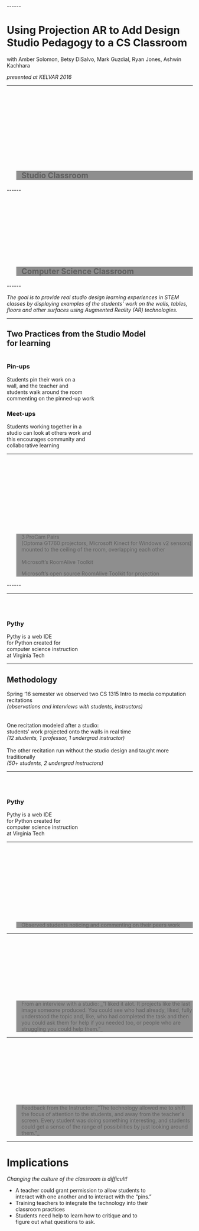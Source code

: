 <!-- .slide: data-background="resources/textures/background-radial.jpeg"  -->

<div class="column-container">

<div class="column">
    <img class="plain" data-src="resources/textures/arStudio1-sm.png">
</div>

<div class="column">
    <img class="plain" data-src="resources/textures/hubs-OMS-lecture-dk.jpg">
</div>

</div>
------

<!-- .slide: data-background="resources/textures/background-radial.jpeg" -->

# Using Projection AR to Add  Design Studio Pedagogy to a CS Classroom 

with Amber Solomon, Betsy DiSalvo, Mark Guzdial, Ryan Jones, Ashwin Kachhara

_presented at KELVAR 2016_

------
<!-- .slide: data-background="resources/textures/studio-art-class.jpg" -->
<br>
<br>
<br>
<br>
<br>
<br>
<br>
<br>
<br>
<br>
<br>
<blockquote style="background: rgba(32, 32, 32, 0.5);">
<h2> Studio Classroom</h2>
</blockquote>
------
<!-- .slide: data-background="resources/textures/cs-class.jpg" -->
<br>
<br>
<br>
<br>
<br>
<br>
<br>
<br>
<br>
<br>
<br>
<blockquote style="background: rgba(32, 32, 32, 0.5);">
<h2>Computer Science Classroom</h2>
</blockquote>
------
<!-- .slide: data-background="resources/textures/background-radial.jpeg" -->

_The goal is to provide real studio design learning experiences in STEM classes by displaying examples of the students' work on the walls, tables, floors and other surfaces using Augmented Reality (AR) technologies._

------
<!-- .slide: data-background="resources/textures/background-radial.jpeg" -->
## Two Practices from the Studio Model <br> for learning

<div class="column-container">

<div class="column">
<h3><span class="green">Pin-ups</span></h3>
Students pin their work on a <br>wall, and the teacher and<br> students walk around the room<br> commenting on the pinned-up work
</div>

<div class="column">
<h3><span class="green">Meet-ups</span></h3>
Students working together in a <br>studio can look at others work and<br> this encourages community and <br>collaborative learning
</div>

</div>

------
<!-- .slide: data-background="resources/textures/roomalive-sketch.jpg" -->
<br>
<br>
<br>
<br>
<br>
<br>
<br>
<br>
<br>
<br>
<br>
<blockquote style="background: rgba(32, 32, 32, 0.5);">
<span class="green">3 ProCam Pairs</span><br>
(Optoma GT760 projectors, Microsoft Kinect for Windows v2 sensors) mounted to the ceiling of the room, overlapping each other
<br><br>
<span class="green">Microsoft’s RoomAlive Toolkit</span><br>

Microsoft’s open source RoomAlive Toolkit for projection 
</blockquote>
------
<!-- .slide: data-background="resources/textures/arStudio1.png" -->

------
<!-- .slide: data-background="resources/textures/background-radial.jpeg" -->

<div class="column-container">

<div class="column">
<br>
<br>
<h3><span class="green">Pythy</span></h3>
Pythy is a web IDE <br>for Python created for <br>computer science instruction <br> at Virginia Tech 
</div>

<div class="column">
    <img class="plain" data-src="resources/textures/pythy.jpg">
</div>

</div>

------
<!-- .slide: data-background="resources/textures/background-radial.jpeg" -->
## Methodology

Spring ‘16 semester we observed two CS 1315 Intro to media computation recitations<br>
_(observations and interviews with students, instructors)_
<br><br><br>
One recitation modeled after a studio: <br>
students’ work projected onto the walls in real time<br>
_(12 students, 1 professor, 1 undergrad instructor)_
<br><br>
The other recitation run without the studio design and taught more traditionally<br>
_(50+ students, 2 undergrad instructors)_

------
<!-- .slide: data-background="resources/textures/background-radial.jpeg" -->

<div class="column-container">

<div class="column">
<br>
<br>
<h3><span class="green">Pythy</span></h3>
Pythy is a web IDE <br>for Python created for <br>computer science instruction <br> at Virginia Tech 
</div>

<div class="column">
    <img class="plain" data-src="resources/textures/pythy.jpg">
</div>

</div>

------
<!-- .slide: data-background="resources/textures/arStudio2.jpg" -->
<br>
<br>
<br>
<br>
<br>
<br>
<br>
<br>
<br>
<br>
<br>
<blockquote style="background: rgba(32, 32, 32, 0.5);">
Observed students noticing and commenting on their peers work 
</blockquote>

------
<!-- .slide: data-background="resources/textures/arStudio3.jpg" -->
<br>
<br>
<br>
<br>
<br>
<br>
<br>

<br>
<br>
<blockquote style="background: rgba(32, 32, 32, 0.5);">
From an interview with a studio:   
_“I liked it alot. It projects like the last image someone produced. You could see who had already, liked, fully understood the topic and, like, who had completed the task and then you could ask them for help if you needed too, or people who are struggling you could help them.”_
</blockquote>

------
<!-- .slide: data-background="resources/textures/arStudio1.png" -->
<br>
<br>
<br>
<br>
<br>
<br>
<br>

<br>
<br>
<blockquote style="background: rgba(32, 32, 32, 0.5);">
Feedback from the Instructor: 
_“The technology allowed me to shift the focus of attention to the students, and away from the teacher's screen. Every student was doing something interesting, and students could get a sense of the range of possibilities by just looking around them.”_
</blockquote>

------
<!-- .slide: data-background="resources/textures/background-radial.jpeg" -->

# Implications

_Changing the culture of the classroom is difficult!_
- A teacher could grant permission to allow students to <br>interact with one another and to interact with the “pins.” 
- Training teachers to integrate the technology into their <br>classroom practices
- Students need help to learn how to critique and to<br> figure out what questions to ask.
